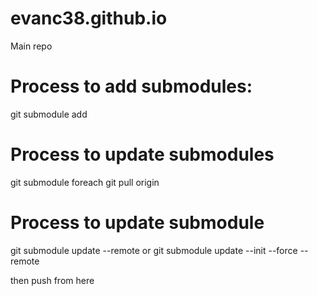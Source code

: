 # evanc38.github.io
Main repo

# Process to add submodules:
git submodule add <repo to add>

# Process to update submodules
git submodule foreach git pull origin

# Process to update submodule
git submodule update --remote
or
git submodule update --init --force --remote


then push from here